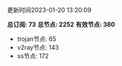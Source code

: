 更新时间2023-01-20 13:20:09

**总订阅: 73**
**总节点: 2252**
**有效节点: 380**
- trojan节点: 65
- v2ray节点: 143
- ss节点: 172
